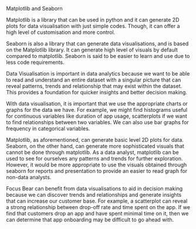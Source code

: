 Matplotlib and Seaborn 

Matplotlib is a library that can be used in python and it can generate 2D plots for data visualisation with just simple codes. Though, it can offer a high level of customisation and more control. 

Seaborn is also a library that can generate data visualisations, and is based on the Matplotlib library. It can generate high level of visuals by default compared to matplotlib. Seaborn is said to be easier to learn and use due to less code requirements.

Data Visualisation is important in data analytics because we want to be able to read and understand an entire dataset with a singular picture that can reveal patterns, trends and relationship that may exist within the dataset. This provides a foundation for quicker insights and better decision making. 

With data visualisation, it is important that we use the appropriate charts or graphs for the data we have. For example, we might find histograms useful for continuous variables like duration of app usage, scatterplots if we want to find relationships between two variables. We can also use bar graphs for frequency in categorical variables. 

Matplotlib, as aforementioned, can generate basic level 2D plots for data. Seaborn, on the other hand, can generate more sophisticated visuals that cannot be done through matplotlib. As a data analyst, matplotlib can be used to see for ourselves any patterns and trends for further exploration. However, it would be more appropriate to use the visuals obtained through seaborn for reports and presentation to provide an easier to read graph for non-data analysts.

Focus Bear can benefit from data visualisations to aid in decision making because we can discover trends and relationships and generate insights that can increase our customer base. For example, a scatterplot can reveal a strong relationship between drop-off rate and time spent on the app. If we find that customers drop an app and have spent minimal time on it, then we can determine that app onboarding may be difficult to go ahead with. 